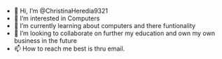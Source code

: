 - 👋 Hi, I’m @ChristinaHeredia9321
- 👀 I’m interested in Computers
- 🌱 I’m currently learning about computers and there funtionality
- 💞️ I’m looking to collaborate on further my education and own my own business in the future
- 📫 How to reach me best is thru email.

<!---
ChristinaHeredia9321/ChristinaHeredia9321 is a ✨ special ✨ repository because its `README.md` (this file) appears on your GitHub profile.
You can click the Preview link to take a look at your changes.
--->
